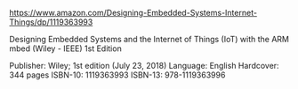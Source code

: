 https://www.amazon.com/Designing-Embedded-Systems-Internet-Things/dp/1119363993

Designing Embedded Systems and the Internet of Things (IoT) with the ARM mbed (Wiley - IEEE) 1st Edition

Publisher: Wiley; 1st edition (July 23, 2018)
Language: English
Hardcover: 344 pages
ISBN-10: 1119363993
ISBN-13: 978-1119363996
